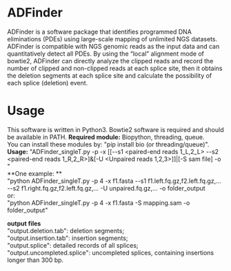 # ADFinder
ADFinder is a software package that identifies programmed DNA eliminations (PDEs) using large-scale mapping of unlimited NGS datasets. ADFinder is compatible with NGS genomic reads as the input data and can quantitatively detect all PDEs. By using the “local” alignment mode of bowtie2, ADFinder can directly analyze the clipped reads and record the number of clipped and non-clipped reads at each splice site, then it obtains the deletion segments at each splice site and calculate the possibility of each splice (deletion) event. 

# Usage
This software is written in Python3.  Bowtie2 software is required and should be available in PATH.
**Required module:** Biopython, threading, queue.  
You can install these modules by: "pip install bio (or threading/queue)".  
**Usage:** "ADFinder_singleT.py -p <number of threads> -x <genome reference in fasta> [[--s1 <paired-end reads 1_L,2_L> --s2 <paired-end reads 1_R,2_R>]&[-U <Unpaired reads 1,2,3>]]|[-S sam file] -o <output folder>"  
**One example: **  
  "python ADFinder_singleT.py -p 4 -x f1.fasta --s1 f1.left.fq.gz,f2.left.fq.gz,... --s2 f1.right.fq.gz,f2.left.fq.gz,... -U unpaired.fq.gz,... -o folder_output  
or:  
"python ADFinder_singleT.py -p 4 -x f1.fasta -S mapping.sam -o folder_output"  

**output files**  
"output.deletion.tab": deletion segments;  
"output.insertion.tab": insertion segments;  
"output.splice": detailed records of all splices;  
"output.uncompleted.splice": uncompleted splices, containing insertions longer than 300 bp.  
